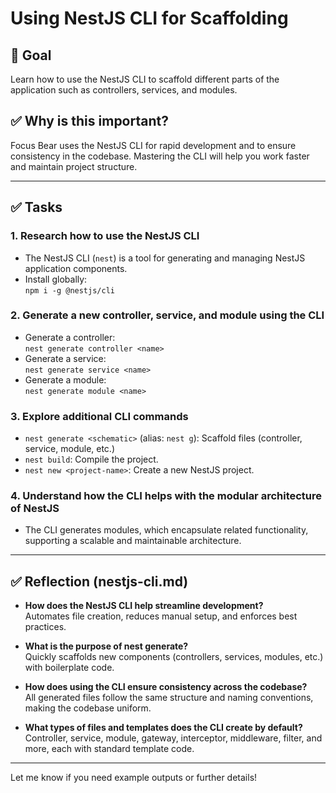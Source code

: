 # Using NestJS CLI for Scaffolding

## 🎯 Goal

Learn how to use the NestJS CLI to scaffold different parts of the application such as controllers, services, and modules.

## ✅ Why is this important?

Focus Bear uses the NestJS CLI for rapid development and to ensure consistency in the codebase. Mastering the CLI will help you work faster and maintain project structure.

---

## ✅ Tasks

### 1. Research how to use the NestJS CLI

- The NestJS CLI (`nest`) is a tool for generating and managing NestJS application components.
- Install globally:  
  `npm i -g @nestjs/cli`

### 2. Generate a new controller, service, and module using the CLI

- Generate a controller:  
  `nest generate controller <name>`
- Generate a service:  
  `nest generate service <name>`
- Generate a module:  
  `nest generate module <name>`

### 3. Explore additional CLI commands

- `nest generate <schematic>` (alias: `nest g`): Scaffold files (controller, service, module, etc.)
- `nest build`: Compile the project.
- `nest new <project-name>`: Create a new NestJS project.

### 4. Understand how the CLI helps with the modular architecture of NestJS

- The CLI generates modules, which encapsulate related functionality, supporting a scalable and maintainable architecture.

---

## ✅ Reflection (nestjs-cli.md)

- **How does the NestJS CLI help streamline development?**  
  Automates file creation, reduces manual setup, and enforces best practices.

- **What is the purpose of nest generate?**  
  Quickly scaffolds new components (controllers, services, modules, etc.) with boilerplate code.

- **How does using the CLI ensure consistency across the codebase?**  
  All generated files follow the same structure and naming conventions, making the codebase uniform.

- **What types of files and templates does the CLI create by default?**  
  Controller, service, module, gateway, interceptor, middleware, filter, and more, each with standard template code.

---

Let me know if you need example outputs or further details!
